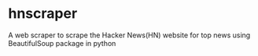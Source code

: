 # hnscraper
A web scraper to scrape the Hacker News(HN) website for top news using BeautifulSoup package in python
